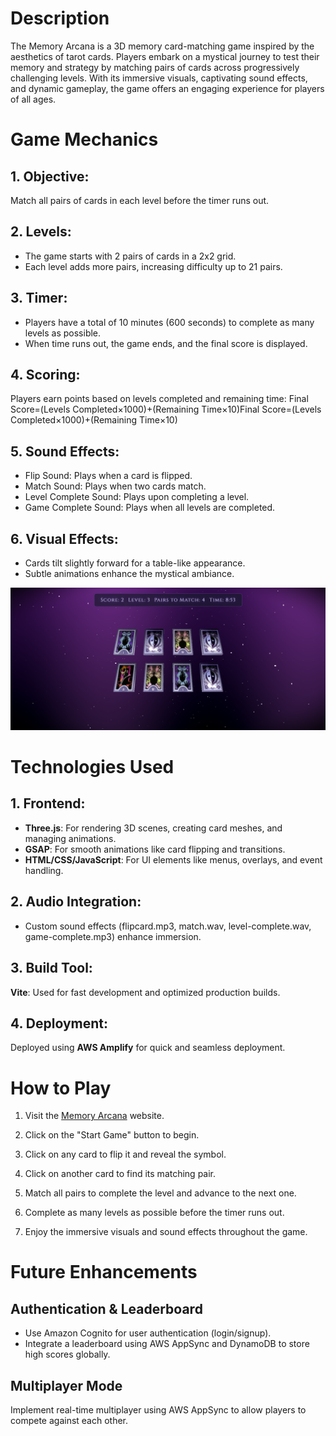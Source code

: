 # Description

The Memory Arcana is a 3D memory card-matching game inspired by the aesthetics of tarot cards. Players embark on a mystical journey to test their memory and strategy by matching pairs of cards across progressively challenging levels. With its immersive visuals, captivating sound effects, and dynamic gameplay, the game offers an engaging experience for players of all ages.

# Game Mechanics

## 1. Objective:

Match all pairs of cards in each level before the timer runs out.

## 2. Levels:

- The game starts with 2 pairs of cards in a 2x2 grid.
- Each level adds more pairs, increasing difficulty up to 21 pairs.

## 3. Timer:

- Players have a total of 10 minutes (600 seconds) to complete as many levels as possible.
- When time runs out, the game ends, and the final score is displayed.

## 4. Scoring:

Players earn points based on levels completed and remaining time: Final Score=(Levels Completed×1000)+(Remaining Time×10)Final Score=(Levels Completed×1000)+(Remaining Time×10)

## 5. Sound Effects:

- Flip Sound: Plays when a card is flipped.
- Match Sound: Plays when two cards match.
- Level Complete Sound: Plays upon completing a level.
- Game Complete Sound: Plays when all levels are completed.

## 6. Visual Effects:

- Cards tilt slightly forward for a table-like appearance.
- Subtle animations enhance the mystical ambiance.

![In-game screenshot](./images/in-game-screenshot.png)

# Technologies Used

## 1. Frontend:

- **Three.js**: For rendering 3D scenes, creating card meshes, and managing animations.
- **GSAP**: For smooth animations like card flipping and transitions.
- **HTML/CSS/JavaScript**: For UI elements like menus, overlays, and event handling.

## 2. Audio Integration:

- Custom sound effects (flipcard.mp3, match.wav, level-complete.wav, game-complete.mp3) enhance immersion.

## 3. Build Tool:

**Vite**: Used for fast development and optimized production builds.

## 4. Deployment:

Deployed using **AWS Amplify** for quick and seamless deployment.

# How to Play

1. Visit the [Memory Arcana](https://main.d2p1yzrq3i4ltv.amplifyapp.com/) website.

2. Click on the "Start Game" button to begin.

3. Click on any card to flip it and reveal the symbol.

4. Click on another card to find its matching pair.

5. Match all pairs to complete the level and advance to the next one.

6. Complete as many levels as possible before the timer runs out.

7. Enjoy the immersive visuals and sound effects throughout the game.

# Future Enhancements

## Authentication & Leaderboard

- Use Amazon Cognito for user authentication (login/signup).
- Integrate a leaderboard using AWS AppSync and DynamoDB to store high scores globally.

## Multiplayer Mode

Implement real-time multiplayer using AWS AppSync to allow players to compete against each other.
